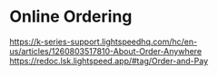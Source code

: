 Online Ordering
===============

https://k-series-support.lightspeedhq.com/hc/en-us/articles/1260803517810-About-Order-Anywhere
https://redoc.lsk.lightspeed.app/#tag/Order-and-Pay
